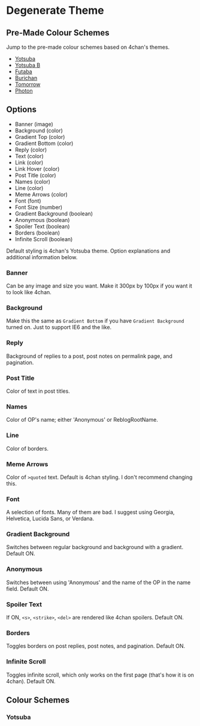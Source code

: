 # Degenerate Theme

## Pre-Made Colour Schemes

Jump to the pre-made colour schemes based on 4chan's themes.

- [Yotsuba](#Yotsuba)
- [Yotsuba B](#Yotsuba_B)
- [Futaba](#Futaba)
- [Burichan](#Burichan)
- [Tomorrow](#Tomorrow)
- [Photon](#Photon)

## Options

- Banner (image)
- Background (color)
- Gradient Top (color)
- Gradient Bottom (color)
- Reply (color)
- Text (color)
- Link (color)
- Link Hover (color)
- Post Title (color)
- Names (color)
- Line (color)
- Meme Arrows (color)
- Font (font)
- Font Size (number)
- Gradient Background (boolean)
- Anonymous (boolean)
- Spoiler Text (boolean)
- Borders (boolean)
- Infinite Scroll (boolean)

Default styling is 4chan's Yotsuba theme. Option explanations and additional information below. 

### Banner 

Can be any image and size you want. Make it 300px by 100px if you want it to look like 4chan.

### Background 

Make this the same as `Gradient Bottom` if you have `Gradient Background` turned on. Just to support IE6 and the like.

### Reply

Background of replies to a post, post notes on permalink page, and pagination. 

### Post Title

Color of text in post titles.

### Names

Color of OP's name; either 'Anonymous' or ReblogRootName.

### Line

Color of borders.

### Meme Arrows

Color of `>quoted` text. Default is 4chan styling. I don't recommend changing this.

### Font

A selection of fonts. Many of them are bad. I suggest using Georgia, Helvetica, Lucida Sans, or Verdana.

### Gradient Background

Switches between regular background and background with a gradient. Default ON.

### Anonymous

Switches between using 'Anonymous' and the name of the OP in the name field. Default ON.

### Spoiler Text

If ON, `<s>`, `<strike>`, `<del>` are rendered like 4chan spoilers. Default ON.

### Borders

Toggles borders on post replies, post notes, and pagination. Default ON.

### Infinite Scroll

Toggles infinite scroll, which only works on the first page (that's how it is on 4chan). Default ON.

## Colour Schemes

### Yotsuba
